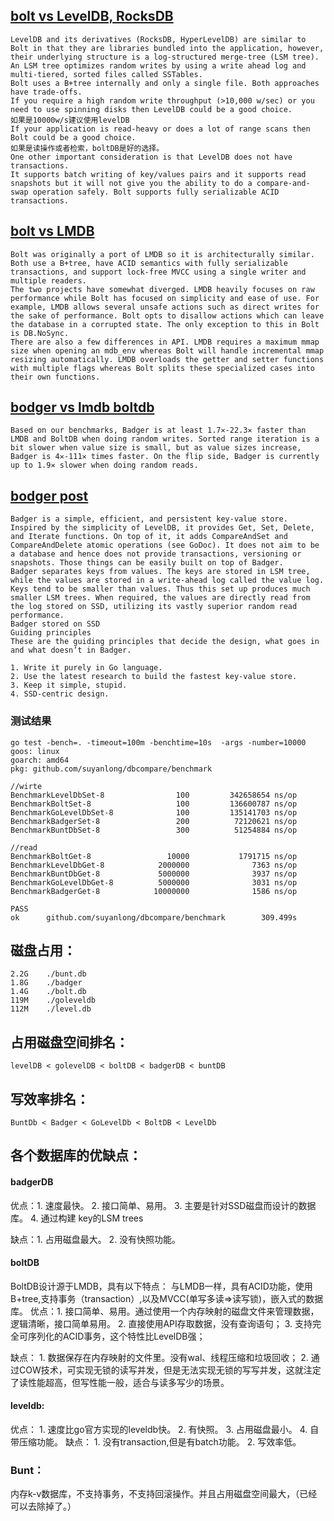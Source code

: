 ## [bolt vs LevelDB, RocksDB](https://github.com/boltdb/bolt#leveldb-rocksdb)
```
LevelDB and its derivatives (RocksDB, HyperLevelDB) are similar to Bolt in that they are libraries bundled into the application, however, their underlying structure is a log-structured merge-tree (LSM tree). An LSM tree optimizes random writes by using a write ahead log and multi-tiered, sorted files called SSTables.
Bolt uses a B+tree internally and only a single file. Both approaches have trade-offs.
If you require a high random write throughput (>10,000 w/sec) or you need to use spinning disks then LevelDB could be a good choice.
如果是10000w/s建议使用levelDB
If your application is read-heavy or does a lot of range scans then Bolt could be a good choice.
如果是读操作或者检索，boltDB是好的选择。
One other important consideration is that LevelDB does not have transactions.
It supports batch writing of key/values pairs and it supports read snapshots but it will not give you the ability to do a compare-and-swap operation safely. Bolt supports fully serializable ACID transactions.

```
## [bolt vs LMDB](https://github.com/boltdb/bolt#lmdb)
```
Bolt was originally a port of LMDB so it is architecturally similar. Both use a B+tree, have ACID semantics with fully serializable transactions, and support lock-free MVCC using a single writer and multiple readers.
The two projects have somewhat diverged. LMDB heavily focuses on raw performance while Bolt has focused on simplicity and ease of use. For example, LMDB allows several unsafe actions such as direct writes for the sake of performance. Bolt opts to disallow actions which can leave the database in a corrupted state. The only exception to this in Bolt is DB.NoSync.
There are also a few differences in API. LMDB requires a maximum mmap size when opening an mdb_env whereas Bolt will handle incremental mmap resizing automatically. LMDB overloads the getter and setter functions with multiple flags whereas Bolt splits these specialized cases into their own functions.
```
## [bodger vs lmdb boltdb](https://blog.dgraph.io/post/badger-lmdb-boltdb/)
```
Based on our benchmarks, Badger is at least 1.7✕-22.3✕ faster than LMDB and BoltDB when doing random writes. Sorted range iteration is a bit slower when value size is small, but as value sizes increase, Badger is 4✕-111✕ times faster. On the flip side, Badger is currently up to 1.9✕ slower when doing random reads.
```
## [bodger post](https://blog.dgraph.io/post/badger/)
```
Badger is a simple, efficient, and persistent key-value store. Inspired by the simplicity of LevelDB, it provides Get, Set, Delete, and Iterate functions. On top of it, it adds CompareAndSet and CompareAndDelete atomic operations (see GoDoc). It does not aim to be a database and hence does not provide transactions, versioning or snapshots. Those things can be easily built on top of Badger.
Badger separates keys from values. The keys are stored in LSM tree, while the values are stored in a write-ahead log called the value log. Keys tend to be smaller than values. Thus this set up produces much smaller LSM trees. When required, the values are directly read from the log stored on SSD, utilizing its vastly superior random read performance.
Badger stored on SSD
Guiding principles
These are the guiding principles that decide the design, what goes in and what doesn’t in Badger.

1. Write it purely in Go language.
2. Use the latest research to build the fastest key-value store.
3. Keep it simple, stupid.
4. SSD-centric design.
```
### 测试结果
```
go test -bench=. -timeout=100m -benchtime=10s  -args -number=10000
goos: linux
goarch: amd64
pkg: github.com/suyanlong/dbcompare/benchmark

//wirte
BenchmarkLevelDbSet-8                100         342658654 ns/op
BenchmarkBoltSet-8                   100         136600787 ns/op
BenchmarkGoLevelDbSet-8              100         135141703 ns/op
BenchmarkBadgerSet-8                 200          72120621 ns/op
BenchmarkBuntDbSet-8                 300          51254884 ns/op

//read
BenchmarkBoltGet-8                 10000           1791715 ns/op
BenchmarkLevelDbGet-8            2000000              7363 ns/op
BenchmarkBuntDbGet-8             5000000              3937 ns/op
BenchmarkGoLevelDbGet-8          5000000              3031 ns/op
BenchmarkBadgerGet-8            10000000              1586 ns/op

PASS
ok      github.com/suyanlong/dbcompare/benchmark        309.499s
```
## 磁盘占用：
```
2.2G    ./bunt.db
1.8G    ./badger
1.4G    ./bolt.db
119M    ./goleveldb
112M    ./level.db
```

## 占用磁盘空间排名：
```
levelDB < golevelDB < boltDB < badgerDB < buntDB
```
## 写效率排名：
```
BuntDb < Badger < GoLevelDb < BoltDB < LevelDb
```
## 各个数据库的优缺点：

#### badgerDB
优点：1. 速度最快。
     2. 接口简单、易用。
     3. 主要是针对SSD磁盘而设计的数据库。
     4. 通过构建 key的LSM trees

缺点：1. 占用磁盘最大。
     2. 没有快照功能。

#### boltDB
BoltDB设计源于LMDB，具有以下特点：
与LMDB一样，具有ACID功能，使用B+tree,支持事务（transaction）,以及MVCC(单写多读=>读写锁)，嵌入式的数据库。
优点：1. 接口简单、易用。通过使用一个内存映射的磁盘文件来管理数据，逻辑清晰，接口简单易用。
     2. 直接使用API存取数据，没有查询语句；
     3. 支持完全可序列化的ACID事务，这个特性比LevelDB强；

缺点： 1. 数据保存在内存映射的文件里。没有wal、线程压缩和垃圾回收；
      2. 通过COW技术，可实现无锁的读写并发，但是无法实现无锁的写写并发，这就注定了读性能超高，但写性能一般，适合与读多写少的场景。

#### leveldb:
优点：
    1. 速度比go官方实现的leveldb快。
    2. 有快照。
    3. 占用磁盘最小。
    4. 自带压缩功能。
缺点：
    1. 没有transaction,但是有batch功能。
    2. 写效率低。

### Bunt：
内存k-v数据库，不支持事务，不支持回滚操作。并且占用磁盘空间最大，（已经可以去除掉了。）
